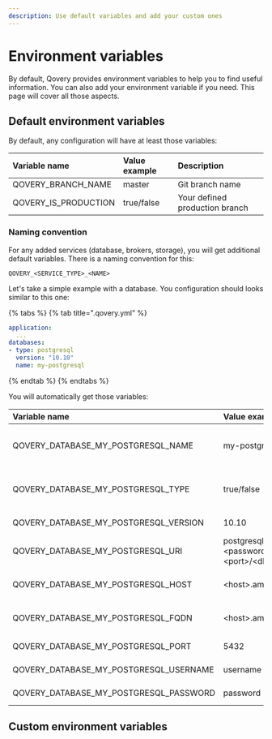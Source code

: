 ```yaml
---
description: Use default variables and add your custom ones
---
```


# Environment variables

By default, Qovery provides environment variables to help you to find useful information. You can also add your environment variable if you need. This page will cover all those aspects.

## Default environment variables

By default, any configuration will have at least those variables:

| Variable name | Value example | Description |
| :--- | :--- | :--- |
| QOVERY\_BRANCH\_NAME | master | Git branch name |
| QOVERY\_IS\_PRODUCTION | true/false | Your defined production branch |

### Naming convention

For any added services \(database, brokers, storage\), you will get additional default variables. There is a naming convention for this:

```text
QOVERY_<SERVICE_TYPE>_<NAME>
```

Let's take a simple example with a database. You configuration should looks similar to this one:

{% tabs %}
{% tab title=".qovery.yml" %}
```yaml
application:
  ...
databases:
- type: postgresql
  version: "10.10"
  name: my-postgresql
```
{% endtab %}
{% endtabs %}

You will automatically get those variables:

| Variable name | Value example | Description |
| :--- | :--- | :--- |
| QOVERY\_DATABASE\_MY\_POSTGRESQL\_NAME | my-postgresql | Name of your PostgreSQL database |
| QOVERY\_DATABASE\_MY\_POSTGRESQL\_TYPE | true/false | Your defined production branch |
| QOVERY\_DATABASE\_MY\_POSTGRESQL\_VERSION | 10.10 | PostgreSQL version |
| QOVERY\_DATABASE\_MY\_POSTGRESQL\_URI | postgresql://&lt;username&gt;:&lt;password&gt;@&lt;host&gt;:&lt;port&gt;/&lt;db\_name&gt; | PostgreSQL URI address |
| QOVERY\_DATABASE\_MY\_POSTGRESQL\_HOST | &lt;host&gt;.amazonaws.com | PostgreSQL host address |
| QOVERY\_DATABASE\_MY\_POSTGRESQL\_FQDN | &lt;host&gt;.amazonaws.com | PostgreSQL fqdn address |
| QOVERY\_DATABASE\_MY\_POSTGRESQL\_PORT | 5432 | PostgreSQL port |
| QOVERY\_DATABASE\_MY\_POSTGRESQL\_USERNAME | username | PostgreSQL username |
| QOVERY\_DATABASE\_MY\_POSTGRESQL\_PASSWORD | password | PostgreSQL password |

## Custom environment variables

 

